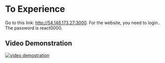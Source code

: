 # To Experience

Go to this link: http://54.146.173.27:3000. 
For the website, you need to login.. The password is react0000. 

## Video Demonstration

[![video demostration](https://img.youtube.com/vi/CjBA5pO6w-E/0.jpg)](https://youtu.be/CjBA5pO6w-E)
